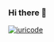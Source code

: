 ### Hi there 👋

[![iuricode](https://github-readme-stats.vercel.app/api/top-langs/?username=iuricode&hide=html&layout=compact&theme=default)](https://github.com/iuricode/)
